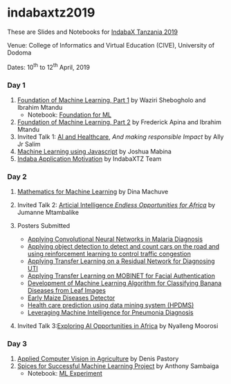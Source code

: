 # indabaxtz2019
These are Slides and Notebooks for [IndabaX Tanzania 2019](http://indabatz.ml/)

Venue: College of Informatics and Virtual Education (CIVE), University of Dodoma

Dates: 10<sup>th</sup> to 12<sup>th</sup> April, 2019

### Day 1

1. [Foundation of Machine Learning, Part 1](https://github.com/twiga2/indabaxtz2019/tree/master/talks/FoundationML.pdf) by Waziri Shebogholo and Ibrahim Mtandu
    * Notebook: [Foundation for ML](https://github.com/twiga2/indabaxtz2019/tree/master/notebooks/FoundationPyML.ipynb)
2. [Foundation of Machine Learning, Part 2](https://github.com/twiga2/indabaxtz2019/tree/master/notebooks/LinearRegression.rar) by Frederick Apina and Ibrahim Mtandu
3. Invited Talk 1: [AI and Healthcare](https://github.com/twiga2/indabaxtz2019/tree/master/talks/AIandHealthcareIndabaTZ.pdf), *And making responsible Impact* by Ally Jr Salim
4. [Machine Learning using Javascript](https://github.com/twiga2/indabaxtz2019/tree/master/talks/MLjsCrashCourse.pdf) by Joshua Mabina
5. [Indaba Application Motivation](https://github.com/twiga2/indabaxtz2019/tree/master/talks/AI_Africa.pdf) by IndabaXTZ Team


### Day 2
1. [Mathematics for Machine Learning](https://github.com/twiga2/indabaxtz2019/tree/master/talks/IndabaX_MML.pdf) by Dina Machuve
2. Invited Talk 2: [Articial Intelligence *Endless Opportunities for Africa*](https://github.com/twiga2/indabaxtz2019/tree/master/talks/J4_TheFutureisAI.pdf) by Jumanne Mtambalike
3. Posters Submitted
      * [Applying Convolutional Neural Networks in Malaria Diagnosis](https://github.com/twiga2/indabaxtz2019/tree/master/posters/CNN_MalariaDiagnosis.pdf)
      * [Applying object detection to detect and count cars on the road and using reinforcement learning to control traffic congestion](https://github.com/twiga2/indabaxtz2019/tree/master/posters/RL_TrafficCongestion.pdf)
      * [Applying Transfer Learning on a Residual Network for Diagnosing UTI](https://github.com/twiga2/indabaxtz2019/tree/master/posters/UTI_diagnosis.pdf)
      * [Applying Transfer Learning on MOBINET for Facial Authentication](https://github.com/twiga2/indabaxtz2019/tree/master/posters/MobiNet_FacialAuthentication.pdf)
      * [Development of Machine Learning Algorithm for Classifying Banana Diseases from Leaf Images](https://github.com/twiga2/indabaxtz2019/tree/master/posters/BananaDiseasesDiagnosis.pdf)
      * [Early Maize Diseases Detector](https://github.com/twiga2/indabaxtz2019/tree/master/posters/MaizeDiseasesDetection.pdf)
      * [Health care prediction using data mining system (HPDMS)](https://github.com/twiga2/indabaxtz2019/tree/master/posters/HealthCare_DataMiningTool.pdf)
      * [Leveraging Machine Intelligence for Pneumonia Diagnosis](https://github.com/twiga2/indabaxtz2019/tree/master/posters/ML_Pneumonia.pdf)

4. Invited Talk 3:[Exploring AI Opportunities in Africa](https://github.com/twiga2/indabaxtz2019/tree/master/talks/ML4D.pdf) by Nyalleng Moorosi

### Day 3
1. [Applied Computer Vision in Agriculture](https://github.com/twiga2/indabaxtz2019/tree/master/talks/IndabaXTZ_Denis.pdf) by Denis Pastory
2. [Spices for Successful Machine Learning Project](https://github.com/twiga2/indabaxtz2019/tree/master/talks/Indaba2019_Sambaiga.pdf) by Anthony Sambaiga
      * Notebook: [ML Experiment](https://github.com/twiga2/indabaxtz2019/tree/master/notebooks/MLEXPERIMENT.zip)
